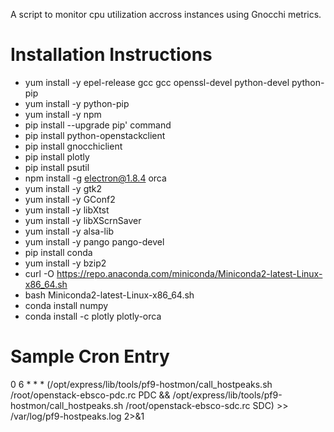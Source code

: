 A script to monitor cpu utilization accross instances using Gnocchi metrics.

# Installation Instructions
* yum install -y epel-release gcc gcc openssl-devel python-devel python-pip
* yum install -y python-pip
* yum install -y npm
* pip install --upgrade pip' command
* pip install python-openstackclient
* pip install gnocchiclient
* pip install plotly
* pip install psutil
* npm install -g electron@1.8.4 orca
* yum install -y gtk2
* yum install -y GConf2
* yum install -y libXtst
* yum install -y libXScrnSaver
* yum install -y alsa-lib
* yum install -y pango pango-devel
* pip install conda
* yum install -y bzip2
* curl -O https://repo.anaconda.com/miniconda/Miniconda2-latest-Linux-x86_64.sh
* bash Miniconda2-latest-Linux-x86_64.sh
* conda install numpy
* conda install -c plotly plotly-orca

# Sample Cron Entry
0 6 * * * (/opt/express/lib/tools/pf9-hostmon/call_hostpeaks.sh /root/openstack-ebsco-pdc.rc PDC && /opt/express/lib/tools/pf9-hostmon/call_hostpeaks.sh /root/openstack-ebsco-sdc.rc SDC) >> /var/log/pf9-hostpeaks.log 2>&1
